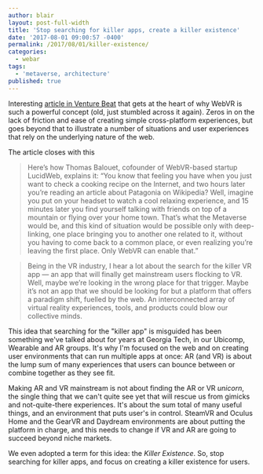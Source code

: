 ```yaml
---
author: blair
layout: post-full-width
title: 'Stop searching for killer apps, create a killer existence'
date: '2017-08-01 09:00:57 -0400'
permalink: /2017/08/01/killer-existence/
categories:
  - webar
tags:
  - 'metaverse, architecture'
published: true
---
```


Interesting [article in Venture Beat](https://venturebeat.com/2017/03/18/webvr-isnt-sexy-but-it-will-change-the-game-for-vr-this-year/) that gets at the heart of why WebVR is such a powerful concept (old, just stumbled across it again).  Zeros in on the lack of friction and ease of creating simple cross-platform experiences, but goes beyond that to illustrate a number of situations and user experiences that rely on the underlying nature of the web.

The article closes with this 

> Here’s how Thomas Balouet, cofounder of WebVR-based startup LucidWeb, explains it: “You know that feeling you have when you just want to check a cooking recipe on the Internet, and two hours later you’re reading an article about Patagonia on Wikipedia? Well, imagine you put on your headset to watch a cool relaxing experience, and 15 minutes later you find yourself talking with friends on top of a mountain or flying over your home town. That’s what the Metaverse would be, and this kind of situation would be possible only with deep-linking, one place bringing you to another one related to it, without you having to come back to a common place, or even realizing you’re leaving the first place. Only WebVR can enable that.”

> Being in the VR industry, I hear a lot about the search for the killer VR app — an app that will finally get mainstream users flocking to VR. Well, maybe we’re looking in the wrong place for that trigger. Maybe it’s not an app that we should be looking for but a platform that offers a paradigm shift, fuelled by the web. An interconnected array of virtual reality experiences, tools, and products could blow our collective minds.

This idea that searching for the "killer app" is misguided has been something we've talked about for years at Georgia Tech, in our Ubicomp, Wearable and AR groups.  It's why I'm focused on the web and on creating user environments that can run multiple apps at once:  AR (and VR) is about the lump sum of many experiences that users can bounce between or combine together as they see fit. 

Making AR and VR mainstream is not about finding the AR or VR _unicorn_, the single thing that we can't quite see yet that will rescue us from gimicks and not-quite-there experiences. It's about the sum total of many useful things, and an environment that puts user's in control. SteamVR and Oculus Home and the GearVR and Daydream environments are about putting the platform in charge, and this needs to change if VR and AR are going to succeed beyond niche markets.

We even adopted a term for this idea: the _Killer Existence_.  So, stop searching for killer apps, and focus on creating a killer existence for users.

